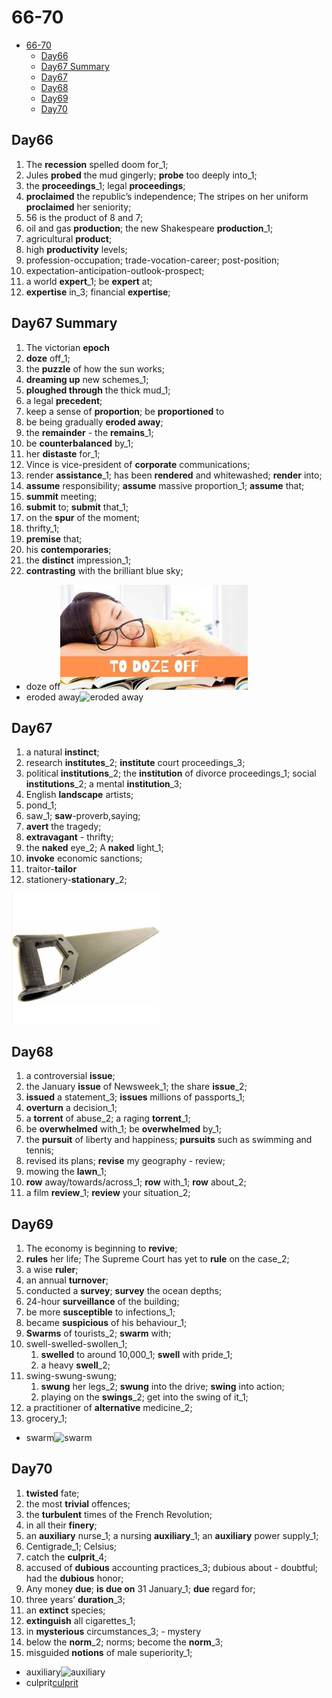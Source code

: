 # 66-70

- [66-70](#66-70)
  - [Day66](#day66)
  - [Day67 Summary](#day67-summary)
  - [Day67](#day67)
  - [Day68](#day68)
  - [Day69](#day69)
  - [Day70](#day70)

## Day66

1. The **recession** spelled doom for_1;
2. Jules **probed** the mud gingerly; **probe** too deeply into_1;
3. the **proceedings**_1; legal **proceedings**;
4. **proclaimed** the republic’s independence; The stripes on her uniform **proclaimed** her seniority;
5. 56 is the product of 8 and 7;
6. oil and gas **production**; the new Shakespeare **production**_1;
7. agricultural **product**;
8. high **productivity** levels;
9. profession-occupation; trade-vocation-career; post-position;
10. expectation-anticipation-outlook-prospect;
11. a world **expert**_1; be **expert** at;
12. **expertise** in_3; financial **expertise**;

## Day67 Summary

1. The victorian **epoch**
2. **doze** off_1;
3. the **puzzle** of how the sun works;
4. **dreaming up** new schemes_1;
5. **ploughed through** the thick mud_1;
6. a legal **precedent**;
7. keep a sense of **proportion**; be **proportioned** to
8. be being gradually **eroded away**;
9. the **remainder** - the **remains**_1;
10. be **counterbalanced** by_1;
11. her **distaste** for_1;
12. Vince is vice-president of **corporate** communications;
13. render **assistance**_1; has been **rendered** and whitewashed; **render** into;
14. **assume** responsibility; **assume** massive proportion_1; **assume** that;
15. **summit** meeting;
16. **submit** to; **submit** that_1;
17. on the **spur** of the moment;
18. thrifty_1;
19. **premise** that;
20. his **contemporaries**;
21. the **distinct** impression_1;
22. **contrasting** with the brilliant blue sky;

- doze off![doze off](https://raw.githubusercontent.com/Logible/Image/main/note_image/20220829192949.png)
- eroded away![eroded away](https://thumbs.dreamstime.com/b/coral-outcrop-eroded-away-ocean-close-up-detail-coral-outcrop-which-has-been-worn-away-over-years-ocean-171108980.jpg)

## Day67

1. a natural **instinct**;
2. research **institutes**_2; **institute** court proceedings_3;
3. political **institutions**_2; the **institution** of divorce proceedings_1; social **institutions**_2; a mental **institution**_3;
4. English **landscape** artists;
5. pond_1;
6. saw_1; **saw**-proverb,saying;
7. **avert** the tragedy;
8. **extravagant** - thrifty;
9. the **naked** eye_2;  A **naked** light_1;
10. **invoke** economic sanctions;
11. traitor-**tailor**
12. stationery-**stationary**_2;

![saw](https://raw.githubusercontent.com/Logible/Image/main/note_image/20220807194626.png)

## Day68

1. a controversial **issue**;
2. the January **issue** of Newsweek_1; the share **issue**_2;
3. **issued** a statement_3;  **issues** millions of passports_1;
4. **overturn** a decision_1;
5. a **torrent** of abuse_2;  a raging **torrent**_1;
6. be **overwhelmed** with_1; be **overwhelmed** by_1;
7. the **pursuit** of liberty and happiness; **pursuits** such as swimming and tennis;
8. revised its plans; **revise** my geography - review;
9. mowing the **lawn**_1;
10. **row** away/towards/across_1; **row** with_1; **row** about_2;
11. a film **review**_1; **review** your situation_2;

## Day69

1. The economy is beginning to **revive**;
2. **rules** her life; The Supreme Court has yet to **rule** on the case_2;
3. a wise **ruler**;
4. an annual **turnover**;
5. conducted a **survey**; **survey** the ocean depths;
6. 24-hour **surveillance** of the building;
7. be more **susceptible** to infections_1;
8. became **suspicious** of his behaviour_1;
9. **Swarms** of tourists_2; **swarm** with;
10. swell-swelled-swollen_1;
    1. **swelled** to around 10,000_1; **swell** with pride_1;
    2. a heavy **swell**_2;
11. swing-swung-swung;
    1. **swung** her legs_2; **swung** into the drive; **swing** into action;
    2. playing on the **swings**_2; get into the swing of it_1;
12. a practitioner of **alternative** medicine_2;
13. grocery_1;

- swarm![swarm](https://encrypted-tbn0.gstatic.com/images?q=tbn:ANd9GcQdrd4E8u5UIqVwIdAAnUXSZq_G3r3c29b9zw&usqp=CAU)

## Day70

1. **twisted** fate;
2. the most **trivial** offences;
3. the **turbulent** times of the French Revolution;
4. in all their **finery**;
5. an **auxiliary** nurse_1; a nursing **auxiliary**_1; an **auxiliary** power supply_1;
6. Centigrade_1; Celsius;
7. catch the **culprit**_4;
8. accused of **dubious** accounting practices_3; dubious about - doubtful; had the **dubious** honor;
9. Any money **due**; **is due on** 31 January_1; **due** regard for;
10. three years’ **duration**_3;
11. an **extinct** species;
12. **extinguish** all cigarettes_1;
13. in **mysterious** circumstances_3; - mystery
14. below the **norm**_2; norms; become the **norm**_3;
15. misguided **notions** of male superiority_1;

- auxiliary![auxiliary](https://grammarsimple.com/wp-content/uploads/2021/12/Auxiliary-Verbs-Definition-and-Words-List.png)
- culprit[culprit](https://industryanalysts.com/wp-content/uploads/2020/05/5420_ecoprintq_papercut.png)
